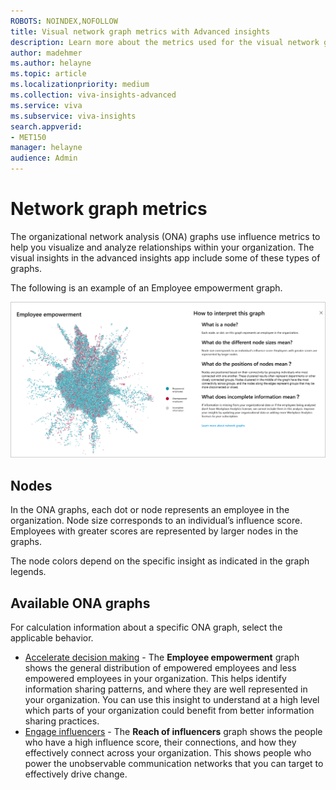 ```yaml
---
ROBOTS: NOINDEX,NOFOLLOW
title: Visual network graph metrics with Advanced insights
description: Learn more about the metrics used for the visual network graphs used in Advanced insights with Microsoft Viva Insights
author: madehmer
ms.author: helayne
ms.topic: article
ms.localizationpriority: medium 
ms.collection: viva-insights-advanced
ms.service: viva 
ms.subservice: viva-insights 
search.appverid: 
- MET150 
manager: helayne
audience: Admin
---
```


# Network graph metrics

The organizational network analysis (ONA) graphs use influence metrics to help you visualize and analyze relationships within your organization. The visual insights in the advanced insights app include some of these types of graphs.

The following is an example of an Employee empowerment graph.

![Employee empowerment graph.](../images/wpa/Use/ee-ona-graph.png)

## Nodes

In the ONA graphs, each dot or node represents an employee in the organization. Node size corresponds to an individual’s influence score. Employees with greater scores are represented by larger nodes in the graphs.

The node colors depend on the specific insight as indicated in the graph legends.

## Available ONA graphs

For calculation information about a specific ONA graph, select the applicable behavior.

* [Accelerate decision making](/viva/insights/use/improve-agility?toc=/viva/insights/use/toc.json&bc=/viva/insights/breadcrumb/toc.json#ona-accelerate-define) - The **Employee empowerment** graph shows the general distribution of empowered employees and less empowered employees in your organization. This helps identify information sharing patterns, and where they are well represented in your organization. You can use this insight to understand at a high level which parts of your organization could benefit from better information sharing practices.
* [Engage influencers](/viva/insights/use/accelerate-change?toc=/viva/insights/use/toc.json&bc=/viva/insights/breadcrumb/toc.json#calculations) - The **Reach of influencers** graph shows the people who have a high influence score, their connections, and how they effectively connect across your organization. This shows people who power the unobservable communication networks that you can target to effectively drive change.
